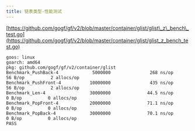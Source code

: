 ```yaml
---
title: 链表类型-性能测试
---
```


[https://github.com/gogf/gf/v2/blob/master/container/glist/glist\_z\_bench\_test.go](https://github.com/gogf/gf/v2/blob/master/container/glist/glist_z_bench_test.go)

```
goos: linux
goarch: amd64
pkg: github.com/gogf/gf/v2/container/glist
Benchmark_PushBack-4             5000000               268 ns/op              56 B/op          2 allocs/op
Benchmark_PushFront-4           10000000               435 ns/op              56 B/op          2 allocs/op
Benchmark_Len-4                 30000000              44.5 ns/op               0 B/op          0 allocs/op
Benchmark_PopFront-4            20000000              71.1 ns/op               0 B/op          0 allocs/op
Benchmark_PopBack-4             30000000              70.1 ns/op               0 B/op          0 allocs/op
PASS
```